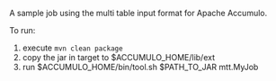 A sample job using the multi table input format for Apache Accumulo.

To run:

1) execute `mvn clean package`
2) copy the jar in target to $ACCUMULO_HOME/lib/ext
3) run $ACCUMULO_HOME/bin/tool.sh $PATH_TO_JAR mtt.MyJob